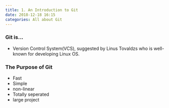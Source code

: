 ```yaml
---
title: 1. An Introduction to Git
date: 2018-12-18 16:15
categories: All about Git
---
```


### Git is...
 - Version Control System(VCS), suggested by Linus Tovaldzs who is well-known for developing Linux OS.

### The Purpose of Git
- Fast
- Simple
- non-linear
- Totally seperated
- large project
